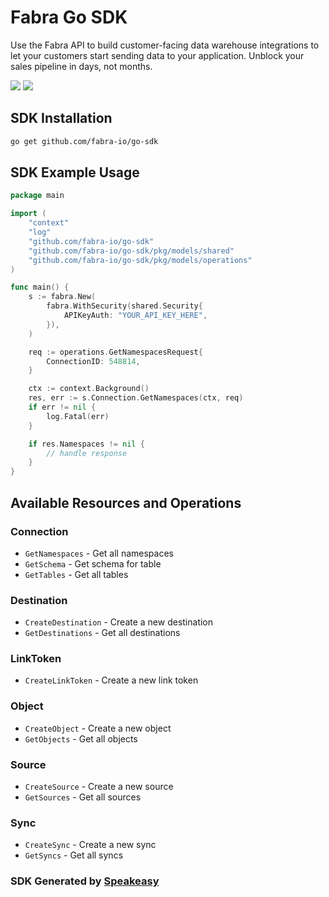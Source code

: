 # Fabra Go SDK

<div align="left">
   <p>Use the Fabra API to build customer-facing data warehouse integrations to let your customers start sending data to your application. Unblock your sales pipeline in days, not months.</p>
   <a href="https://github.com/fabra-io/go-sdk/actions"><img src="https://img.shields.io/github/actions/workflow/status/fabra-io/go-sdk/speakeasy_sdk_generation.yml?style=for-the-badge" /></a>
   <a href="https://www.fabra.io/#Email-Hero"><img src="https://img.shields.io/static/v1?label=Docs&message=Sign Up&color=2ca47c&style=for-the-badge" /></a>
</div>

<!-- Start SDK Installation -->
## SDK Installation

```bash
go get github.com/fabra-io/go-sdk
```
<!-- End SDK Installation -->

## SDK Example Usage
<!-- Start SDK Example Usage -->
```go
package main

import (
    "context"
    "log"
    "github.com/fabra-io/go-sdk"
    "github.com/fabra-io/go-sdk/pkg/models/shared"
    "github.com/fabra-io/go-sdk/pkg/models/operations"
)

func main() {
    s := fabra.New(
        fabra.WithSecurity(shared.Security{
            APIKeyAuth: "YOUR_API_KEY_HERE",
        }),
    )

    req := operations.GetNamespacesRequest{
        ConnectionID: 548814,
    }

    ctx := context.Background()
    res, err := s.Connection.GetNamespaces(ctx, req)
    if err != nil {
        log.Fatal(err)
    }

    if res.Namespaces != nil {
        // handle response
    }
}
```
<!-- End SDK Example Usage -->

<!-- Start SDK Available Operations -->
## Available Resources and Operations


### Connection

* `GetNamespaces` - Get all namespaces
* `GetSchema` - Get schema for table
* `GetTables` - Get all tables

### Destination

* `CreateDestination` - Create a new destination
* `GetDestinations` - Get all destinations

### LinkToken

* `CreateLinkToken` - Create a new link token

### Object

* `CreateObject` - Create a new object
* `GetObjects` - Get all objects

### Source

* `CreateSource` - Create a new source
* `GetSources` - Get all sources

### Sync

* `CreateSync` - Create a new sync
* `GetSyncs` - Get all syncs
<!-- End SDK Available Operations -->

### SDK Generated by [Speakeasy](https://docs.speakeasyapi.dev/docs/using-speakeasy/client-sdks)
